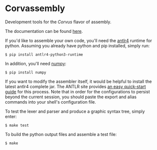 # Corvassembly

 Development tools for the _Corvus_ flavor of assembly.

 The documentation can be found [here](https://corvusprudens.github.io/Corvassembly/).

If you'd like to assemble your own code, you'll need the [antlr4](https://www.antlr.org/) runtime for python. Assuming you already have python and pip installed, simply run:

```shell
$ pip install antlr4-python3-runtime
```
In addition, you'll need [numpy](https://numpy.org/):

```shell
$ pip install numpy
```

If you want to modify the assembler itself, it would be helpful to install the latest antlr4 complete jar. The ANTLR site provides [an easy quick-start guide](https://www.antlr.org/) for this process. Note that in order for the configurations to persist beyond the current session, you should paste the export and alias commands into your shell's configuration file.

To test the lexer and parser and produce a graphic syntax tree, simply enter:
```shell
$ make test
```

To build the python output files and assemble a test file:
```shell
$ make
```
